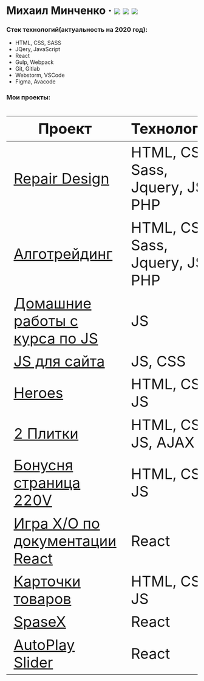 # Михаил Минченко &middot; [![](https://img.shields.io/badge/resume-HH-red)](https://spb.hh.ru/resume/a11195f5ff0811cf5d0039ed1f35337a4e6175)  [![](https://img.shields.io/badge/-telegram-0088cc)](https://t.me/Mike_M_A)  [![](https://img.shields.io/badge/-LinkedIn-blue)](https://www.linkedin.com/in/%D0%BC%D0%B8%D1%85%D0%B0%D0%B8%D0%BB-%D0%BC%D0%B8%D0%BD%D1%87%D0%B5%D0%BD%D0%BA%D0%BE-8051331b8/) 

  ### Стек технологий(актуальность на 2020 год):
  - HTML, CSS, SASS
  - JQery, JavaScript
  - React
  - Gulp, Webpack
  - Git, Gitlab
  - Webstorm, VSCode
  - Figma, Avacode


 ### Мои проекты:

<div class="w3-responsive">
<font size="12px">
<table style="font-size: 80%" width="100%" class="w3-table-all notranslate" id="myTable">
<thead>
<tr class="w3-white">
<th width="40%">Проект</th>
<th width="60%">Технологии</th>
<th>Категория</th>
</tr>
</thead>
<tbody>
<tr>
<td><a href="https://from0toweb.github.io/repair-design/src/">Repair Design</a></td>
<td>HTML, CSS, Sass, Jquery, JS, PHP</td>
<td align="center">Вёрстка</td>
</tr>
<tr>
<td><a href="https://from0toweb.github.io/diplom/src/">Алготрейдинг</a></td>
<td>HTML, CSS, Sass, Jquery, JS, PHP</td>
<td align="center">Вёрстка</td>
</tr>
<tr>
<td><a href="https://github.com/from0toweb/glo_js">Домашние работы с курса по JS</a></td>
<td>JS</td>
<td align="center">JS</td>
</tr>
<tr>
<td><a href="https://from0toweb.github.io/glo_js/">JS для сайта</a></td>
<td>JS, CSS</td>
<td align="center">JS</td>
</tr>
<tr>
<td><a href="https://from0toweb.github.io/JS_Glo/">Heroes</a></td>
<td>HTML, CSS, JS</td>
<td align="center">JS</td>
</tr> 
<tr>
<td><a href="https://from0toweb.github.io/2plitki/2plitki/">2 Плитки</a></td>
<td>HTML, CSS, JS, AJAX</td>
<td align="center">Верстка</td>
</tr>
<tr>
<td><a href="https://from0toweb.github.io/bonus_220v/src/">Бонусня страница 220V</a></td>
<td>HTML, CSS, JS</td>
<td align="center">Верстка</td>
</tr>
<tr>
<td><a href="https://github.com/from0toweb/learn_react">Игра X/O по документации React</a></td>
<td>React</td>
<td align="center">React</td>
</tr> 
<tr>
<td><a href="https://from0toweb.github.io/test_cards/test_cards">Карточки товаров</a></td>
<td>HTML, CSS, JS</td>
<td align="center">JS</td>
</tr>
<tr>
<td><a href="https://space-x-react.vercel.app/">SpaseX</a></td>
<td>React</td>
<td align="center">React</td>
</tr>
<tr>
<td><a href="https://youthful-agnesi-ac969c.netlify.app/">AutoPlay Slider</a></td>
<td>React</td>
<td align="center">React</td>
</tr> 
</tbody>
</table>
</font>
</div>
</br>
